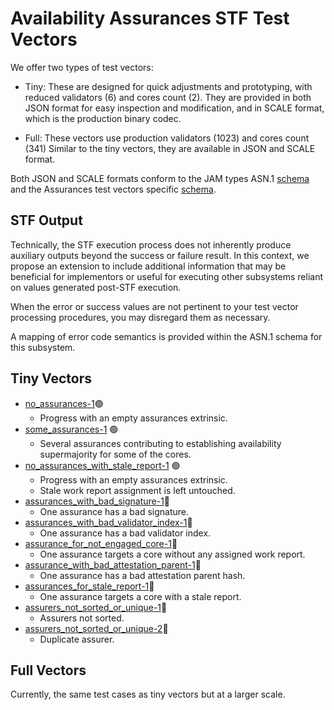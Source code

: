 # Availability Assurances STF Test Vectors

We offer two types of test vectors:

- Tiny: These are designed for quick adjustments and prototyping, with reduced validators (6)
  and cores count (2). They are provided in both JSON format for easy inspection and modification,
  and in SCALE format, which is the production binary codec.

- Full: These vectors use production validators (1023) and cores count (341)
  Similar to the tiny vectors, they are available in JSON and SCALE format.

Both JSON and SCALE formats conform to the JAM types ASN.1 [schema](../jam-types-asn/jam-types.asn)
and the Assurances test vectors specific [schema](./assurances.asn).

## STF Output

Technically, the STF execution process does not inherently produce auxiliary
outputs beyond the success or failure result. In this context, we propose
an extension to include additional information that may be beneficial for
implementors or useful for executing other subsystems reliant on values
generated post-STF execution.

When the error or success values are not pertinent to your test vector
processing procedures, you may disregard them as necessary.

A mapping of error code semantics is provided within the ASN.1 schema for this
subsystem.

## Tiny Vectors

- [no_assurances-1](tiny/no_assurances-1.json)🟢
  - Progress with an empty assurances extrinsic.
- [some_assurances-1](tiny/some_assurances-1.json) 🟢
  - Several assurances contributing to establishing availability supermajority for some
    of the cores.
- [no_assurances_with_stale_report-1](tiny/no_assurances_with_stale_report-1.json) 🟢
	- Progress with an empty assurances extrinsic.
	- Stale work report assignment is left untouched.
- [assurances_with_bad_signature-1](tiny/assurances_with_bad_signature-1.json)🔴
  - One assurance has a bad signature.
- [assurances_with_bad_validator_index-1](tiny/assurances_with_bad_validator_index-1.json)🔴
  - One assurance has a bad validator index.
- [assurance_for_not_engaged_core-1](tiny/assurance_for_not_engaged_core-1.json)🔴
  - One assurance targets a core without any assigned work report.
- [assurance_with_bad_attestation_parent-1](tiny/assurance_with_bad_attestation_parent-1.json)🔴
  - One assurance has a bad attestation parent hash.
- [assurances_for_stale_report-1](tiny/assurances_for_stale_report-1.json)🔴
  - One assurance targets a core with a stale report.
- [assurers_not_sorted_or_unique-1](tiny/assurers_not_sorted_or_unique-1.json)🔴
  - Assurers not sorted.
- [assurers_not_sorted_or_unique-2](tiny/assurers_not_sorted_or_unique-2.json)🔴
  - Duplicate assurer.

## Full Vectors

Currently, the same test cases as tiny vectors but at a larger scale.
